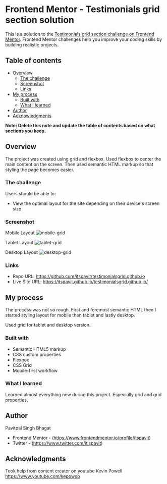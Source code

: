 # Frontend Mentor - Testimonials grid section solution

This is a solution to the [Testimonials grid section challenge on Frontend Mentor](https://www.frontendmentor.io/challenges/testimonials-grid-section-Nnw6J7Un7). Frontend Mentor challenges help you improve your coding skills by building realistic projects. 

## Table of contents

- [Overview](#overview)
  - [The challenge](#the-challenge)
  - [Screenshot](#screenshot)
  - [Links](#links)
- [My process](#my-process)
  - [Built with](#built-with)
  - [What I learned](#what-i-learned)
- [Author](#author)
- [Acknowledgments](#acknowledgments)

**Note: Delete this note and update the table of contents based on what sections you keep.**

## Overview

The project was created using grid and flexbox. Used flexbox to center the main content on the screen. Then used semantic HTML markup so that styling the page becomes easier.

### The challenge

Users should be able to:

- View the optimal layout for the site depending on their device's screen size

### Screenshot

Mobile Layout
![mobile-grid](https://user-images.githubusercontent.com/92730827/154410988-9dddd373-0212-4c90-8113-967e8834b0cc.png)

Tablet Layout
![tablet-grid](https://user-images.githubusercontent.com/92730827/154411119-804b96e5-4ef1-4257-9918-65db40309a6f.png)

Desktop Layout
![desktop-grid](https://user-images.githubusercontent.com/92730827/154410939-124e0bf3-e443-408a-860d-61baf48a86c7.png)


### Links

- Repo URL: https://github.com/itspavit/testimonialsgrid.github.io
- Live Site URL: https://itspavit.github.io/testimonialsgrid.github.io/

## My process

The process was not so rough. First and foremost semantic HTML then I started styling layout for mobile then tablet and lastly desktop.

Used grid for tablet and desktop version. 

### Built with

- Semantic HTML5 markup
- CSS custom properties
- Flexbox
- CSS Grid
- Mobile-first workflow

### What I learned

Learned almost everything new during this project. Especially grid and grid properties.

## Author
  
  Pavitpal Singh Bhagat
- Frontend Mentor - (https://www.frontendmentor.io/profile/itspavit)
- Twitter - (https://www.twitter.com/itispavit)

## Acknowledgments

Took help from content creator on youtube 
Kevin Powell https://www.youtube.com/kepowob
